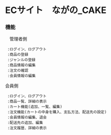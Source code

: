 <h1>ECサイト　ながの_CAKE</h1>

<h3>機能</h3>
　管理者側  
 
     :ログイン、ログアウト  
     :商品の登録  
     :ジャンルの登録  
     :商品情報の編集  
     :注文の確認  
     :会員情報の編集  
 会員側  
 
     :ログイン、ログアウト
     :商品一覧、詳細の表示
     :カート機能(追加、一覧、編集)
     :注文機能(カートの中身を購入、支払方法、配送先の設定)
     :会員情報の編集、退会
     :配送先の追加、編集
     :注文履歴、詳細の表示  
 
      
 　
　

